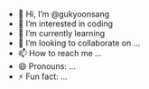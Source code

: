 - 👋 Hi, I’m @gukyoonsang
- 👀 I’m interested in coding
- 🌱 I’m currently learning 
- 💞️ I’m looking to collaborate on ...
- 📫 How to reach me ...
- 😄 Pronouns: ...
- ⚡ Fun fact: ...

<!---
gukyoonsang/gukyoonsang is a ✨ special ✨ repository because its `README.md` (this file) appears on your GitHub profile.
You can click the Preview link to take a look at your changes.
--->
